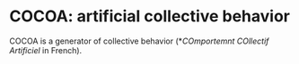 # COCOA: artificial collective behavior

COCOA is a generator of collective behavior (**COmportemnt COllectif Artificiel* in French).
